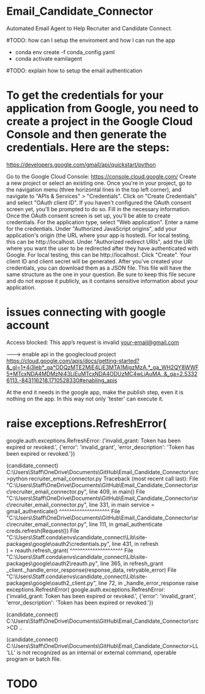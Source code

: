 # Email_Candidate_Connector
Automated Email Agent to Help Recruiter and Candidate Connect. 

#TODO: how can I setup the enviroment and how I can run the app

- conda env create -f conda_config.yaml
- conda activate eamilagent

#TODO: explain how to setup the email authentication


# To get the credentials for your application from Google, you need to create a project in the Google Cloud Console and then generate the credentials. Here are the steps:

https://developers.google.com/gmail/api/quickstart/python


Go to the Google Cloud Console: https://console.cloud.google.com/
Create a new project or select an existing one.
Once you're in your project, go to the navigation menu (three horizontal lines in the top left corner), and navigate to "APIs & Services" > "Credentials".
Click on "Create Credentials" and select "OAuth client ID".
If you haven't configured the OAuth consent screen yet, you'll be prompted to do so. Fill in the necessary information.
Once the OAuth consent screen is set up, you'll be able to create credentials. For the application type, select "Web application".
Enter a name for the credentials.
Under "Authorized JavaScript origins", add your application's origin (the URL where your app is hosted). For local testing, this can be http://localhost.
Under "Authorized redirect URIs", add the URI where you want the user to be redirected after they have authenticated with Google. For local testing, this can be http://localhost.
Click "Create". Your client ID and client secret will be generated.
After you've created your credentials, you can download them as a JSON file. This file will have the same structure as the one in your question. Be sure to keep this file secure and do not expose it publicly, as it contains sensitive information about your application.

# issues connecting with google account
Access blocked: This app’s request is invalid
your-email@gmail.com

---> enable api in the googlecloud project
https://cloud.google.com/apis/docs/getting-started?&_gl=1*4i3leb*_ga*ODQzMTE2MjE4LjE3MTA1MjgzMzA.*_ga_WH2QY8WWF5*MTcxNDA4MDMzNi43LjEuMTcxNDA4ODUzMC4wLjAuMA..&_ga=2.53326113.-843116218.1710528330#enabling_apis


At the end it needs in the google app, make the publish step, even it is nothing on the app. 
In this way not only 'tester' can execute it.

# raise exceptions.RefreshError(
google.auth.exceptions.RefreshError: ('invalid_grant: Token has been expired or revoked.', {'error': 'invalid_grant', 'error_description': 'Token has been expired or revoked.'})

(candidate_connect) C:\Users\Staff\OneDrive\Documents\GitHub\Email_Candidate_Connector\src>python recruiter_email_connector.py
Traceback (most recent call last):
  File "C:\Users\Staff\OneDrive\Documents\GitHub\Email_Candidate_Connector\src\recruiter_email_connector.py", line 409, in <module>
    main()
  File "C:\Users\Staff\OneDrive\Documents\GitHub\Email_Candidate_Connector\src\recruiter_email_connector.py", line 331, in main
    service = gmail_authenticate()
              ^^^^^^^^^^^^^^^^^^^^
  File "C:\Users\Staff\OneDrive\Documents\GitHub\Email_Candidate_Connector\src\recruiter_email_connector.py", line 111, in gmail_authenticate
    creds.refresh(Request())
  File "C:\Users\Staff\.conda\envs\candidate_connect\Lib\site-packages\google\oauth2\credentials.py", line 431, in refresh     
    ) = reauth.refresh_grant(
        ^^^^^^^^^^^^^^^^^^^^^
  File "C:\Users\Staff\.conda\envs\candidate_connect\Lib\site-packages\google\oauth2\reauth.py", line 365, in refresh_grant    
    _client._handle_error_response(response_data, retryable_error)
  File "C:\Users\Staff\.conda\envs\candidate_connect\Lib\site-packages\google\oauth2\_client.py", line 72, in _handle_error_response
    raise exceptions.RefreshError(
google.auth.exceptions.RefreshError: ('invalid_grant: Token has been expired or revoked.', {'error': 'invalid_grant', 'error_description': 'Token has been expired or revoked.'})

(candidate_connect) C:\Users\Staff\OneDrive\Documents\GitHub\Email_Candidate_Connector\src>CD ..

(candidate_connect) C:\Users\Staff\OneDrive\Documents\GitHub\Email_Candidate_Connector>LL
'LL' is not recognized as an internal or external command,
operable program or batch file.


# TODO
<!-- pip uninstall requests chardet charset_normalizer
pip install requests
pip install chardet -->